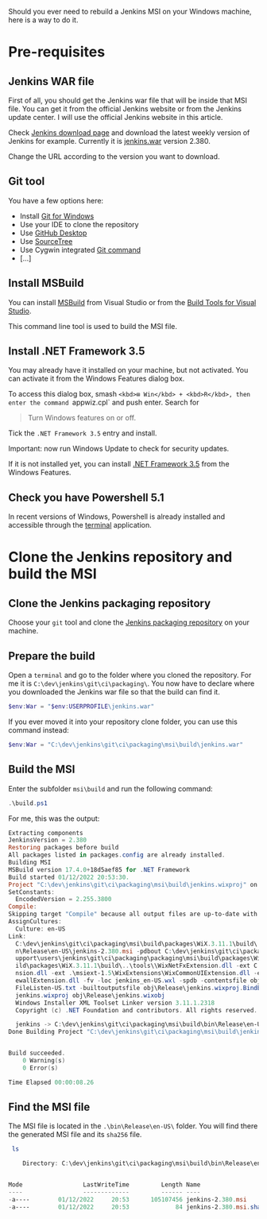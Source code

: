 Should you ever need to rebuild a Jenkins MSI on your Windows machine, here is a way to do it.

# Pre-requisites

## Jenkins WAR file

First of all, you should get the Jenkins war file that will be inside that MSI file.
You can get it from the official Jenkins website or from the Jenkins update center.
I will use the official Jenkins website in this article.

Check [Jenkins download page](https://www.jenkins.io/download/) and download the latest weekly version of Jenkins for example.
Currently it is [jenkins.war](https://get.jenkins.io/war/2.380/jenkins.war) version 2.380.

Change the URL according to the version you want to download.

## Git tool

You have a few options here:
* Install [Git for Windows](https://community.chocolatey.org/packages/git)
* Use your IDE to clone the repository
* Use [GitHub Desktop](https://desktop.github.com/)
* Use [SourceTree](https://www.sourcetreeapp.com/)
* Use Cygwin integrated [Git command](https://cygwin.com/packages/summary/git.html)
* [...]

## Install MSBuild

You can install [MSBuild](https://aka.ms/vs/17/release/vs_BuildTools.exe) from Visual Studio or from the [Build Tools for Visual Studio](https://visualstudio.microsoft.com/downloads/#build-tools-for-visual-studio-2022).

This command line tool is used to build the MSI file.

## Install .NET Framework 3.5

You may already have it installed on your machine, but not activated.
You can activate it from the Windows Features dialog box.

To access this dialog box, smash `<kbd>⊞ Win</kbd> + <kbd>R</kbd>, then enter the command `appwiz.cpl` and push enter.
Search for

> Turn Windows features on or off.

Tick the `.NET Framework 3.5` entry and install.

Important: now run Windows Update to check for security updates.

If it is not installed yet, you can install [.NET Framework 3.5](https://dotnet.microsoft.com/en-us/download/dotnet-framework/net35-sp1) from the Windows Features.

## Check you have Powershell 5.1

In recent versions of Windows, Powershell is already installed and accessible through the [terminal](https://support.microsoft.com/en-us/topic/6453ce98-da91-476f-8651-5c14d5777c20#:~:text=In%20Windows%2011%2022H2%2C%20the,an%20instance%20of%20Windows%20Terminal) application.

# Clone the Jenkins repository and build the MSI

## Clone the Jenkins packaging repository

Choose your `git` tool and clone the [Jenkins packaging repository](https://github.com/jenkinsci/packaging.git) on your machine.

## Prepare the build

Open a `terminal` and go to the folder where you cloned the repository. For me it is `C:\dev\jenkins\git\ci\packaging\`.
You now have to declare where you downloaded the Jenkins war file so that the build can find it.

```powershell
$env:War = "$env:USERPROFILE\jenkins.war"
```

If you ever moved it into your repository clone folder, you can use this command instead:

```powershell
$env:War = "C:\dev\jenkins\git\ci\packaging\msi\build\jenkins.war"
```

## Build the MSI

Enter the subfolder `msi\build` and run the following command:

```powershell
.\build.ps1
```

For me, this was the output:

```powershell
Extracting components
JenkinsVersion = 2.380
Restoring packages before build
All packages listed in packages.config are already installed.
Building MSI
MSBuild version 17.4.0+18d5aef85 for .NET Framework
Build started 01/12/2022 20:53:30.
Project "C:\dev\jenkins\git\ci\packaging\msi\build\jenkins.wixproj" on node 1 (default targets).
SetConstants:
  EncodedVersion = 2.255.3800
Compile:
Skipping target "Compile" because all output files are up-to-date with respect to the input files.
AssignCultures:
  Culture: en-US
Link:
  C:\dev\jenkins\git\ci\packaging\msi\build\packages\WiX.3.11.1\build\..\tools\Light.exe -out C:\dev\jenkins\git\ci\packaging\msi\build\bi
  n\Release\en-US\jenkins-2.380.msi -pdbout C:\dev\jenkins\git\ci\packaging\msi\build\bin\Release\en-US\jenkins-2.380.wixpdb -sw1076 -cultures:en-US -ext C:\S
  upport\users\jenkins\git\ci\packaging\packaging\msi\build\packages\WiX.3.11.1\build\..\tools\\WixUIExtension.dll -ext C:\dev\jenkins\git\ci\packaging\msi\bu
  ild\packages\WiX.3.11.1\build\..\tools\\WixNetFxExtension.dll -ext C:\dev\jenkins\git\ci\packaging\msi\build\packages\WiX.3.11.1\build\..\tools\\WixUtilExte
  nsion.dll -ext .\msiext-1.5\WixExtensions\WixCommonUIExtension.dll -ext C:\dev\jenkins\git\ci\packaging\msi\build\packages\WiX.3.11.1\build\..\tools\\WixFir
  ewallExtension.dll -fv -loc jenkins_en-US.wxl -spdb -contentsfile obj\Release\jenkins.wixproj.BindContentsFileListen-US.txt -outputsfile obj\Release\jenkins.wixproj.BindOutputs
  FileListen-US.txt -builtoutputsfile obj\Release\jenkins.wixproj.BindBuiltOutputsFileListen-US.txt -wixprojectfile C:\dev\jenkins\git\ci\packaging\msi\build\
  jenkins.wixproj obj\Release\jenkins.wixobj
  Windows Installer XML Toolset Linker version 3.11.1.2318
  Copyright (c) .NET Foundation and contributors. All rights reserved.

  jenkins -> C:\dev\jenkins\git\ci\packaging\msi\build\bin\Release\en-US\jenkins-2.380.msi
Done Building Project "C:\dev\jenkins\git\ci\packaging\msi\build\jenkins.wixproj" (default targets).


Build succeeded.
    0 Warning(s)
    0 Error(s)

Time Elapsed 00:00:08.26
```

## Find the MSI file

The MSI file is located in the `.\bin\Release\en-US\` folder.
You will find there the generated MSI file and its `sha256` file.

```powershell
 ls

    Directory: C:\dev\jenkins\git\ci\packaging\msi\build\bin\Release\en-US


Mode                 LastWriteTime         Length Name
----                 -------------         ------ ----
-a----        01/12/2022     20:53      105107456 jenkins-2.380.msi
-a----        01/12/2022     20:53             84 jenkins-2.380.msi.sha256
```
